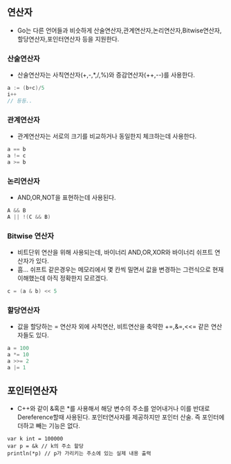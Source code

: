 ## 연산자
- Go는 다른 언어들과 비슷하게 산술연산자,관계연산자,논리연산자,Bitwise연산자,할당연산자,포인터연산자 등을 지원한다.

### 산술연산자
- 산술연산자는 사칙연산자(+,-,*,/,%)와 증감연산자(++,--)를 사용한다.
```go
a := (b+c)/5
i++
// 등등..
```

### 관계연산자
- 관계연산자는 서로의 크기를 비교하거나 동일한지 체크하는데 사용한다.
```go
a == b
a != c
a >= b
```

### 논리연산자
- AND,OR,NOT을 표현하는데 사용된다.
```go
A && B
A || !(C && B)
```

### Bitwise 연산자
- 비트단위 연산을 위해 사용되는데, 바이너리 AND,OR,XOR와 바이너리 쉬프트 연산자가 있다.
- 흠... 쉬프트 같은경우는 메모리에서 몇 칸씩 밀면서 값을 변경하는 그런식으로 현재 이해했는데 아직 정확한지 모르겠다.
```go
c = (a & b) << 5
```

### 할당연산자
- 값을 할당하는 = 연산자 외에 사칙연산, 비트연산을 축약한 +=,&=,<<= 같은 연산자들도 있다.
```go
a = 100
a *= 10
a >>= 2
a |= 1
```

## 포인터연산자
- C++와 같이 &혹은 *를 사용해서 해당 변수의 주소를 얻어내거나 이를 반대로 Dereference할때 사용된다. 포인터연사자를 제공하지만 포인터 산술. 즉 포인터에 더하고 빼는 기능은 없다.
```
var k int = 100000
var p = &k // k의 주소 할당
println(*p) // p가 가리키는 주소에 있는 실제 내용 출력
```

